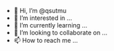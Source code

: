 - 👋 Hi, I’m @qsutmu
- 👀 I’m interested in ...
- 🌱 I’m currently learning ...
- 💞️ I’m looking to collaborate on ...
- 📫 How to reach me ...

<!---
qsutmu/qsutmu is a ✨ special ✨ repository because its `README.md` (this file) appears on your GitHub profile.
You can click the Preview link to take a look at your changes.
--->
